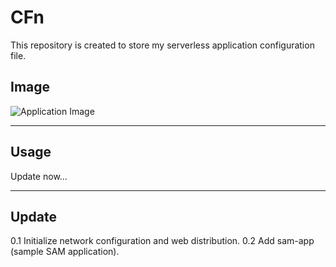 # CFn
This repository is created to store my serverless application configuration file.

## Image
![Application Image](https://blog.takudon3.com/wp-content/uploads/2021/02/image-2.png)

***

## Usage
Update now...

***

## Update
0.1     Initialize network configuration and web distribution.
0.2     Add sam-app (sample SAM application).
